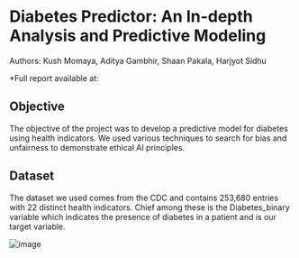 # Diabetes Predictor: An In-depth Analysis and Predictive Modeling

Authors:
Kush Momaya, Aditya Gambhir, Shaan Pakala, Harjyot Sidhu

*Full report available at: 

## Objective
The objective of the project was to develop a predictive model for diabetes using health indicators. We used various techniques to search for bias and unfairness to demonstrate ethical AI principles. 

## Dataset
The dataset we used comes from the CDC and contains 253,680 entries with 22 distinct health indicators. Chief among these is the Diabetes_binary variable which indicates the presence of diabetes in a patient and is 
our target variable. 

![image](https://github.com/user-attachments/assets/8202a742-92fa-4625-a48b-dcb559b43664)


